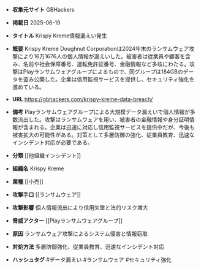 - **収集元サイト**
GBHackers

- **掲載日**
2025-06-19

- **タイトル**
Krispy Kreme情報漏えい発生

- **概要**
Krispy Kreme Doughnut Corporationは2024年末のランサムウェア攻撃により16万1676人の個人情報が漏えいした。被害者は従業員や顧客を含み、名前や社会保障番号、運転免許証番号、金融情報など多岐にわたる。攻撃はPlayランサムウェアグループによるもので、同グループは184GBのデータを盗み公開した。企業は信用監視サービスを提供し、セキュリティ強化を進めている。

- **URL**
https://gbhackers.com/krispy-kreme-data-breach/

- **備考**
Playランサムウェアグループによる大規模データ漏えいで個人情報が多数流出した。攻撃はランサムウェアを用い、被害者の金融情報や身分証明情報が含まれる。企業は迅速に対応し信用監視サービスを提供中だが、今後も被害拡大の可能性がある。対策として多層防御の強化、従業員教育、迅速なインシデント対応が必要である。

- **分類**
[[他組織インシデント]]

- **組織名**
Krispy Kreme

- **業種**
[[小売]]

- **攻撃手口**
[[ランサムウェア]]

- **攻撃影響**
個人情報流出により信用失墜と法的リスク増大

- **脅威アクター**
[[Playランサムウェアグループ]]

- **原因**
ランサムウェア攻撃によるシステム侵害と情報窃取

- **対処方法**
多層防御強化、従業員教育、迅速なインシデント対応

- **ハッシュタグ**
#データ漏えい #ランサムウェア #セキュリティ強化
